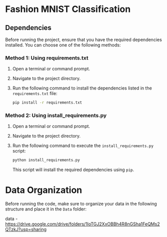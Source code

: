 # Fashion MNIST Classification

## Dependencies

Before running the project, ensure that you have the required dependencies installed. You can choose one of the following methods:

### Method 1: Using requirements.txt

1. Open a terminal or command prompt.

2. Navigate to the project directory.

3. Run the following command to install the dependencies listed in the `requirements.txt` file:

    ```bash
    pip install -r requirements.txt
    ```

### Method 2: Using install_requirements.py

1. Open a terminal or command prompt.

2. Navigate to the project directory.

3. Run the following command to execute the `install_requirements.py` script:

    ```bash
    python install_requirements.py
    ```

   This script will install the required dependencies using `pip`.

# Data Organization

Before running the code, make sure to organize your data in the following structure and place it in the `Data` folder:

data - https://drive.google.com/drive/folders/1loTGJ2XxOBBh4R8nGSha1FeQMs2QTzkJ?usp=sharing
